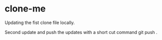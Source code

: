 # clone-me
Updating the fist clone file locally.

Second update and push the updates with a short cut command git push
.
